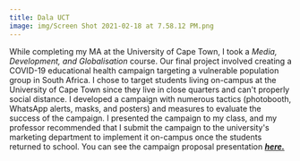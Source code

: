 ```yaml
---
title: Dala UCT 
image: img/Screen Shot 2021-02-18 at 7.58.12 PM.png
---
```


While completing my MA at the University of Cape Town, I took a *Media, Development, and Globalisation* course. Our final project involved creating a COVID-19 educational health campaign targeting a vulnerable population group in South Africa. I chose to target students living on-campus at the University of Cape Town since they live in close quarters and can't properly social distance. I developed a campaign with numerous tactics (photobooth, WhatsApp alerts, masks, and posters) and measures to evaluate the success of the campaign. I presented the campaign to my class, and my professor recommended that I submit the campaign to the university's marketing department to implement it on-campus once the students returned to school. You can see the campaign proposal presentation *<a href="documentsfolder1/Just Do It, UCT.pdf" target="_blank">***here.***</a>* 
